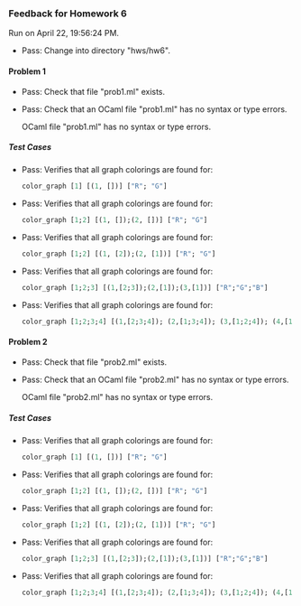### Feedback for Homework 6

Run on April 22, 19:56:24 PM.

+ Pass: Change into directory "hws/hw6".

#### Problem 1

+ Pass: Check that file "prob1.ml" exists.

+ Pass: Check that an OCaml file "prob1.ml" has no syntax or type errors.

    OCaml file "prob1.ml" has no syntax or type errors.



##### Test Cases

+ Pass: Verifies that all graph colorings are found for:
  ```ocaml
  color_graph [1] [(1, [])] ["R"; "G"]
  ```

+ Pass: Verifies that all graph colorings are found for:
  ```ocaml
  color_graph [1;2] [(1, []);(2, [])] ["R"; "G"]
  ```

+ Pass: Verifies that all graph colorings are found for:
  ```ocaml
  color_graph [1;2] [(1, [2]);(2, [1])] ["R"; "G"]
  ```

+ Pass: Verifies that all graph colorings are found for:
  ```ocaml
  color_graph [1;2;3] [(1,[2;3]);(2,[1]);(3,[1])] ["R";"G";"B"]
  ```

+ Pass: Verifies that all graph colorings are found for:
  ```ocaml
  color_graph [1;2;3;4] [(1,[2;3;4]); (2,[1;3;4]); (3,[1;2;4]); (4,[1;2;3])] ["R"; "B"; "G"; "Y"]
  ```

#### Problem 2

+ Pass: Check that file "prob2.ml" exists.

+ Pass: Check that an OCaml file "prob2.ml" has no syntax or type errors.

    OCaml file "prob2.ml" has no syntax or type errors.



##### Test Cases

+ Pass: Verifies that all graph colorings are found for:
  ```ocaml
  color_graph [1] [(1, [])] ["R"; "G"]
  ```

+ Pass: Verifies that all graph colorings are found for:
  ```ocaml
  color_graph [1;2] [(1, []);(2, [])] ["R"; "G"]
  ```

+ Pass: Verifies that all graph colorings are found for:
  ```ocaml
  color_graph [1;2] [(1, [2]);(2, [1])] ["R"; "G"]
  ```

+ Pass: Verifies that all graph colorings are found for:
  ```ocaml
  color_graph [1;2;3] [(1,[2;3]);(2,[1]);(3,[1])] ["R";"G";"B"]
  ```

+ Pass: Verifies that all graph colorings are found for:
  ```ocaml
  color_graph [1;2;3;4] [(1,[2;3;4]); (2,[1;3;4]); (3,[1;2;4]); (4,[1;2;3])] ["R"; "B"; "G"; "Y"]
  ```

